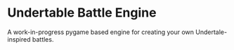 # Undertable Battle Engine

A work-in-progress pygame based engine for creating your own Undertale-inspired battles.